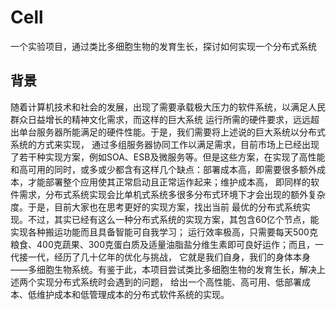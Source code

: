 # Cell
一个实验项目，通过类比多细胞生物的发育生长，探讨如何实现一个分布式系统


## 背景
随着计算机技术和社会的发展，出现了需要承载极大压力的软件系统，以满足人民群众日益增长的精神文化需求，而这样的巨大系统
运行所需的硬件要求，远远超出单台服务器所能满足的硬件性能。于是，我们需要将上述说的巨大系统以分布式系统的方式来实现，
通过多组服务器协同工作以满足需求，目前市场上已经出现了若干种实现方案，例如SOA、ESB及微服务等。但是这些方案，在实现了高性能
和高可用的同时，或多或少都含有这样几个缺点：部署成本高，即需要很多额外成本，才能部署整个应用使其正常启动且正常运作起来；维护成本高，
即同样的软件需求，分布式系统实现会比单机式系统多很多分布式环境下才会出现的额外复杂度。于是，目前大家也在思考更好的实现方案，找出当前
最优的分布式系统实现。不过，其实已经有这么一种分布式系统的实现方案，其包含60亿个节点，能实现各种搬运功能而且具备智能可自我学习；
运行效率极高，只需要每天500克粮食、400克蔬果、300克蛋白质及适量油脂盐分维生素即可良好运作；而且，一代接一代，经历了几十亿年的优化与挑战，
它就是我们自身，我们的身体本身——多细胞生物系统。有鉴于此，本项目尝试类比多细胞生物的发育生长，解决上述两个实现分布式系统时会遇到的问题，
给出一个高性能、高可用、低部署成本、低维护成本和低管理成本的分布式软件系统的实现。
